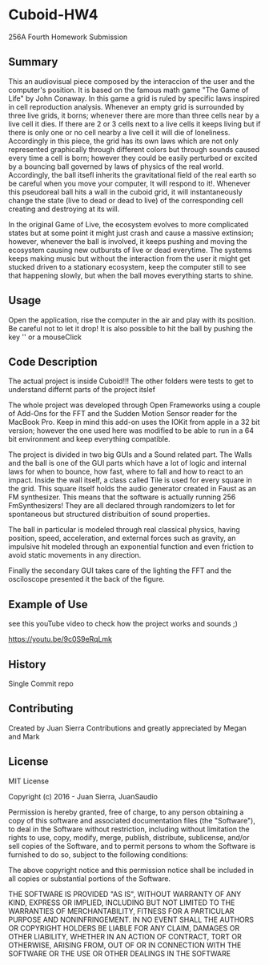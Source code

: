 # Cuboid-HW4
256A Fourth Homework Submission


## Summary



This an audiovisual piece composed by the interaccion of the user and the computer's position.
It is based on the famous math game "The Game of Life" by John Conaway. In this game a grid is ruled by specific laws inspired in cell reproduction analysis. Whenever an empty grid is surrounded by three live grids, it borns; whenever there are more than three cells near by a live cell it dies. If there are 2 or 3 cells next to a live cells it keeps living
but if there is only one or no cell nearby a live cell it will die of loneliness. Accordingly in this piece, the grid has its own laws which are not only represented graphically through different colors but through sounds caused every time a cell is born; however they could be easily perturbed or excited by a bouncing ball governed by laws of physics of the real world. Accordingly, the ball itsefl inherits the gravitational field of the real earth so be careful when you move your computer, It will respond to it!. Whenever this pseudoreal ball hits a wall in the cuboid grid, it will instantaneously change the state (live to dead or dead to live) of the corresponding cell creating and destroying at its will.

In the original Game of Live, the ecosystem evolves to more complicated states but at some point it might just crash and cause a massive extinsion; however, whenever the ball is involved, it keeps pushing and moving the ecosystem causing new outbursts of live or dead everytime. The systems keeps making music but without the interaction from the user it might get stucked driven to a stationary ecosystem, keep the computer still to see that happening slowly, but when the ball moves everything starts to shine.

## Usage

Open the application, rise the computer in the air and play with its position. Be careful not to let it drop!
It is also possible to hit the ball by pushing the key  '\' or a mouseClick

## Code Description

The actual project is inside Cuboid!!! The other folders were tests to get to understand differnt parts of the project itslef

The whole project was developed through Open Frameworks using a couple of Add-Ons for the FFT and the Sudden Motion Sensor reader for the MacBook Pro. Keep in mind this add-on uses the IOKit from apple in a 32 bit version; however the one used here was modified to be able to run in a 64 bit environment and keep everything compatible.

The project is divided in two big GUIs and a Sound related part. The Walls and the ball is one of the GUI parts which have a lot of logic and internal laws for when to bounce, how fast, where to fall and how to react to an impact. Inside the wall itself, a class called Tile is used for every square in the grid. This square itself holds the audio generator created in Faust as an FM synthesizer. This means that the software is actually running 256 FmSynthesizers! They are all declared through randomizers to let for spontaneous but structured distribuition of sound properties.

The ball in particular is modeled through real classical physics, having position, speed, acceleration, and external forces such as gravity, an impulsive hit modeled through an exponential function and even friction to avoid static movements in any direction.

Finally the secondary GUI takes care of the lighting the FFT and the osciloscope presented it the back of the figure.

## Example of Use

see this youTube video to check how the project works and sounds ;)

https://youtu.be/9c0S9eRqLmk

## History

Single Commit repo

## Contributing

Created by Juan Sierra
Contributions and greatly appreciated by Megan and Mark

## License

MIT License

Copyright (c) 2016 - Juan Sierra, JuanSaudio

Permission is hereby granted, free of charge, to any person obtaining a copy
of this software and associated documentation files (the "Software"), to deal
in the Software without restriction, including without limitation the rights
to use, copy, modify, merge, publish, distribute, sublicense, and/or sell
copies of the Software, and to permit persons to whom the Software is
furnished to do so, subject to the following conditions:

The above copyright notice and this permission notice shall be included in all
copies or substantial portions of the Software.

THE SOFTWARE IS PROVIDED "AS IS", WITHOUT WARRANTY OF ANY KIND, EXPRESS OR
IMPLIED, INCLUDING BUT NOT LIMITED TO THE WARRANTIES OF MERCHANTABILITY,
FITNESS FOR A PARTICULAR PURPOSE AND NONINFRINGEMENT. IN NO EVENT SHALL THE
AUTHORS OR COPYRIGHT HOLDERS BE LIABLE FOR ANY CLAIM, DAMAGES OR OTHER
LIABILITY, WHETHER IN AN ACTION OF CONTRACT, TORT OR OTHERWISE, ARISING FROM,
OUT OF OR IN CONNECTION WITH THE SOFTWARE OR THE USE OR OTHER DEALINGS IN THE
SOFTWARE
